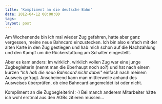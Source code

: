 ```yaml
---
title: 'Kompliment an die deutsche Bahn'
date: 2012-04-12 00:00:00 
tags: 
layout: post
---
```

Am Wochenende bin ich mal wieder Zug gefahren, hatte aber ganz
vergessen, meine neue Bahncard einzustecken. Ich bin also einfach mit
der alten Karte in den Zug gestiegen und hab mich schon auf die
Nachzahlung und den Kampf um die Rückerstattung am Schalter
eingestellt.

Aber es kam anders: Im wirklich, wirklich vollen Zug war eine junge
Zugbegleiterin (nennt man die überhaupt noch so?) und hat nach einem
kurzen *"Ich hab die neue Bahncard nicht dabei"* einfach nach meinem
Ausweis gefragt. Anscheinend kann man mittlerweile anhand des Ausweises
überprüfen, ob eine Bahncard angemeldet ist oder nicht.

Kompliment an die Zugbegleiterin! :-) Bei manch anderem Mitarbeiter
hätte ich wohl erstmal aus den AGBs zitieren müssen...
